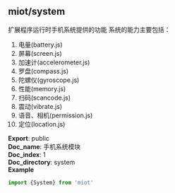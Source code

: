 <a name="module_miot/system"></a>

## miot/system
扩展程序运行时手机系统提供的功能
系统的能力主要包括：
1. 电量(battery.js)
2. 屏幕(screen.js)
3. 加速计(accelerometer.js)
4. 罗盘(compass.js)
5. 陀螺仪(gyroscope.js)
6. 性能(memory.js)
7. 扫码(scancode.js)
8. 震动(vibrate.js)
9. 语音、相机(permission.js) 
10. 定位(location.js)

**Export**: public  
**Doc_name**: 手机系统模块  
**Doc_index**: 1  
**Doc_directory**: system  
**Example**  
```js
import {System} from 'miot'
```
